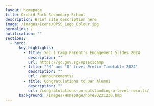 ```yaml
---
layout: homepage
title: Orchid Park Secondary School
description: Brief site description here
image: /images/Icons/OPSS_Logo_Colour.jpg
permalink: /
notification: ""
sections:
  - hero:
      key_highlights:
        - title: Sec 1 Camp Parent's Engagement Slides 2024
          description: ""
          url: https://go.gov.sg/opsec1camp
        - title: "'N' and 'O' Level Prelim Timetable 2024"
          description: ""
          url: /announcements/
        - title: Congratulations to Our Alumni
          description: ""
          url: /congratulations-on-outstanding-a-level-results/
      background: /images/Homepage/home20221230.bmp
---
```

